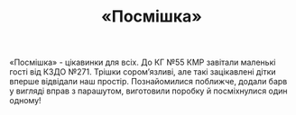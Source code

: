 ﻿---
title: «Посмішка»
---

«Посмішка» - цікавинки для всіх. До КГ №55 КМР завітали маленькі гості від КЗДО №271. Трішки сором’язливі, але такі зацікавлені дітки вперше відвідали наш простір. Познайомилися поближче, додали барв у вигляді вправ з парашутом, виготовили поробку й посміхнулися один одному!

<slideshow />
